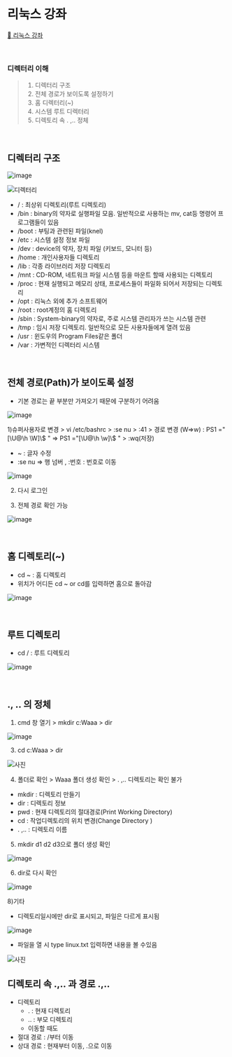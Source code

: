 # 리눅스 강좌
[:link: 리눅스 강좌 ](https://youtu.be/uRZr35xIBqg) 


<br>



### 디렉터리 이해 
>1. 디렉터리 구조 
>2. 전체 경로가 보이도록 설정하기
>3. 홈 디렉터리(~)
>4. 시스템 루트 디렉터리 
>5. 디렉토리 속 . ,.. 정체


<br>


## 디렉터리 구조

![image](https://user-images.githubusercontent.com/93310395/169013793-1c31ae74-22ca-4180-89f1-0de44bb788b7.png)

![디렉터리](https://user-images.githubusercontent.com/93310395/169017171-754fad6a-7fa5-43e8-a9fe-3ab01f4cedab.jpg)

* /     : 최상위 디렉토리(루트 디렉토리)
* /bin  : binary의 약자로 실행파일 모음. 일반적으로 사용하는 mv, cat등 명령어 프로그램들이 있음
* /boot : 부팅과 관련된 파일(knel)
* /etc  : 시스템 설정 정보 파일 
* /dev  : device의 약자, 장치 파일 (키보드, 모니터 등) 
* /home : 개인사용자들 디렉토리
* /lib  : 각종 라이브러리 저장 디렉토리
* /mnt  : CD-ROM, 네트워크 파일 시스템 등을 마운트 할때 사용되는 디렉토리
* /proc : 현재 실행되고 메모리 상태, 프로세스들이 파일화 되어서 저장되는 디렉토리
* /opt  : 리눅스 외에 추가 소프트웨어
* /root : root계정의 홈 디렉토리
* /sbin : System-binary의 약자로, 주로 시스템 관리자가 쓰는 시스템 관련
* /tmp  : 임시 저장 디렉토리. 일반적으로 모든 사용자들에게 열려 있음
* /usr  : 윈도우의 Program Files같은 폴더
* /var  : 가변적인 디렉터리 시스템 


<br>


## 전체 경로(Path)가 보이도록 설정

- 기본 경로는 끝 부분만 가져오기 때문에 구분하기 어려움

![image](https://user-images.githubusercontent.com/93310395/168978555-559a8c13-6a8b-4033-90bc-fb84d8424266.png)


1)슈퍼사용자로 변경 > vi /etc/bashrc > :se nu > :41 > 경로 변경 (W=>w) : PS1 ="[\U@\h \W]\\$ " => PS1 ="[\U@\h \w]\\$ " > :wq(저장)
* ~ : 글자 수정 
* :se nu => 행 넘버 , :번호 : 번호로 이동

 ![image](https://user-images.githubusercontent.com/93310395/168986238-fec70948-cfbd-49cf-99cd-859f001e2ba1.png)

2) 다시 로그인 

3) 전체 경로 확인 가능

![image](https://user-images.githubusercontent.com/93310395/168983974-8cb7eae9-7a76-460b-8c55-c743624b94b9.png)


<br>


## 홈 디렉토리(~)
* cd ~ : 홈 디렉토리 
* 위치가 어디든 cd ~ or cd를 입력하면 홈으로 돌아감 

![image](https://user-images.githubusercontent.com/93310395/168987156-91aded69-8f0e-41cc-86f5-6914516c845f.png)


<br>



## 루트 디렉토리 
* cd / : 루트 디렉토리 

![image](https://user-images.githubusercontent.com/93310395/168988235-5c563620-71c8-4c4a-b9db-35b2c38973be.png)


<br>



## ., .. 의 정체 

1) cmd 창 열기 > mkdir c:Waaa > dir

![image](https://user-images.githubusercontent.com/93310395/168971435-97f7762b-b793-4f75-8352-b0fdae3daf17.png)

3) cd c:Waaa > dir 

![사진](https://user-images.githubusercontent.com/93310395/168972719-33279106-ea88-496e-bdc8-27792dfd5b82.png)

4) 폴더로 확인 > Waaa 폴더 생성 확인 > . ,.. 디렉토리는 확인 불가

* mkdir : 디렉토리 만들기 
* dir : 디렉토리 정보 
* pwd : 현재 디렉토리의 절대경로(Print Working Directory)
* cd : 작업디렉토리의 위치 변경(Change Directory )
* . ,.. : 디렉토리 이름 

5) mkdir d1 d2 d3으로 폴더 생성 확인

![image](https://user-images.githubusercontent.com/93310395/168973542-bdbcd0a7-228a-4eee-9f6b-f11fd0065459.png)

6) dir로 다시 확인 

![image](https://user-images.githubusercontent.com/93310395/168973707-1e4c8b4c-3deb-4888-b56b-da2257b24fff.png)

8)기타 
* 디렉토리일시에만 dir로 표시되고, 파일은 다르게 표시됨

![image](https://user-images.githubusercontent.com/93310395/168974326-50205b86-e0a9-4532-8527-83b5c33cf003.png)

* 파일을 열 시 type linux.txt 입력하면 내용을 볼 수있음

![사진](https://user-images.githubusercontent.com/93310395/168974865-a0c798e0-ff10-4436-aad3-3ffb636a3289.png)

## 디렉토리 속 .,.. 과 경로 .,..
* 디렉토리
    * . : 현재 디렉토리
    * .. : 부모 디렉토리
    * 이동할 때도 
* 절대 경로 : /부터 이동
* 상대 경로 : 현재부터 이동, .으로 이동 

``` 